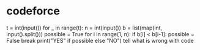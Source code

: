 # codeforce
t = int(input())
for _ in range(t):
    n = int(input())
    b = list(map(int, input().split()))
    possible = True
    for i in range(1, n):
        if b[i] < b[i-1]:
            possible = False
            break
    print("YES" if possible else "NO")
tell what is wrong with code
